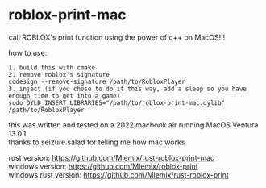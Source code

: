 # roblox-print-mac
call ROBLOX's print function using the power of c++ on MacOS!!!

how to use:
```
1. build this with cmake
2. remove roblox's signature
codesign --remove-signature /path/to/RobloxPlayer
3. inject (if you chose to do it this way, add a sleep so you have enough time to get into a game)
sudo DYLD_INSERT_LIBRARIES="/path/to/roblox-print-mac.dylib" /path/to/RobloxPlayer
```

this was written and tested on a 2022 macbook air running MacOS Ventura 13.0.1<br/>
thanks to seizure salad for telling me how mac works

rust version: https://github.com/Mlemix/rust-roblox-print-mac</br>
windows version: https://github.com/Mlemix/roblox-print<br/>
windows rust version: https://github.com/Mlemix/rust-roblox-print

